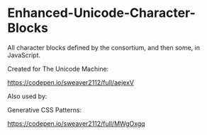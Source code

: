 # Enhanced-Unicode-Character-Blocks
All character blocks defined by the consortium, and then some, in JavaScript.

Created for The Unicode Machine:

https://codepen.io/sweaver2112/full/aejexV

Also used by:

Generative CSS Patterns:

https://codepen.io/sweaver2112/full/MWgOxgq


